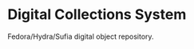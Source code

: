 Digital Collections System
==========================

Fedora/Hydra/Sufia digital object repository.
